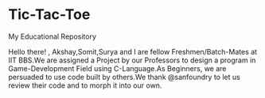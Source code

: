 # Tic-Tac-Toe
My Educational Repository

Hello there! ,
             Akshay,Somit,Surya and I are fellow Freshmen/Batch-Mates at IIT BBS.We are assigned a Project by our Professors to design a program in Game-Development Field using C-Language.As Beginners, we are persuaded to use code built by others.We thank @sanfoundry to let us review their code and to morph it into our own.

